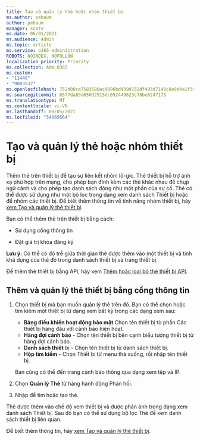 ```yaml
---
title: Tạo và quản lý thẻ hoặc nhóm thiết bị
ms.author: pebaum
author: pebaum
manager: scotv
ms.date: 06/01/2021
ms.audience: Admin
ms.topic: article
ms.service: o365-administration
ROBOTS: NOINDEX, NOFOLLOW
localization_priority: Priority
ms.collection: Adm_O365
ms.custom:
- "11446"
- "9003537"
ms.openlocfilehash: 752d08ce7583580ac9896bd4390152df493d7148c8e8d4a1f39d86fc87785a7f
ms.sourcegitcommit: b5f7da89a650d2915dc652449623c78be6247175
ms.translationtype: MT
ms.contentlocale: vi-VN
ms.lasthandoff: 08/05/2021
ms.locfileid: "54069564"
---
```

# <a name="create-and-manage-device-tags-or-groups"></a>Tạo và quản lý thẻ hoặc nhóm thiết bị

Thêm thẻ trên thiết bị để tạo sự liên kết nhóm lô-gic. Thẻ thiết bị hỗ trợ ánh xạ phù hợp trên mạng, cho phép bạn đính kèm các thẻ khác nhau để chụp ngữ cảnh và cho phép tạo danh sách động như một phần của sự cố. Thẻ có thể được sử dụng như một bộ lọc trong dạng xem danh sách Thiết bị hoặc để nhóm các thiết bị. Để biết thêm thông tin về tính năng nhóm thiết bị, hãy [xem Tạo và quản lý thẻ thiết bị](/microsoft-365/security/defender-endpoint/machine-tags).

Bạn có thể thêm thẻ trên thiết bị bằng cách:

- Sử dụng cổng thông tin

- Đặt giá trị khóa đăng ký
 
**Lưu ý:** Có thể có độ trễ giữa thời gian thẻ được thêm vào một thiết bị và tính khả dụng của thẻ đó trong danh sách thiết bị và trang thiết bị.

Để thêm thẻ thiết bị bằng API, hãy xem [Thêm hoặc loại bỏ thẻ thiết bị API](/microsoft-365/security/defender-endpoint/add-or-remove-machine-tags).

## <a name="add-and-manage-device-tags-using-the-portal"></a>Thêm và quản lý thẻ thiết bị bằng cổng thông tin

1. Chọn thiết bị mà bạn muốn quản lý thẻ trên đó. Bạn có thể chọn hoặc tìm kiếm một thiết bị từ dạng xem bất kỳ trong các dạng xem sau:

    - **Bảng điều khiển hoạt động bảo mật** Chọn tên thiết bị từ phần Các thiết bị hàng đầu với cảnh báo hiện hoạt.
    - **Hàng đợi cảnh báo** - Chọn tên thiết bị bên cạnh biểu tượng thiết bị từ hàng đợi cảnh báo.
    - **Danh sách thiết** bị - Chọn tên thiết bị từ danh sách thiết bị.
    - **Hộp tìm kiếm** - Chọn Thiết bị từ menu thả xuống, rồi nhập tên thiết bị.

    Bạn cũng có thể đến trang cảnh báo thông qua dạng xem tệp và IP.

1. Chọn **Quản lý Thẻ** từ hàng hành động Phản hồi.

1. Nhập để tìm hoặc tạo thẻ.

Thẻ được thêm vào chế độ xem thiết bị và được phản ánh trong dạng xem danh sách Thiết bị. Sau đó bạn có thể sử dụng bộ lọc Thẻ để xem danh sách thiết bị liên quan.

Để biết thêm thông tin, hãy [xem Tạo và quản lý thẻ thiết bị](/microsoft-365/security/defender-endpoint/machine-tags).